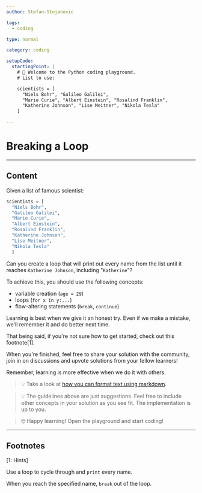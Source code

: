 ```yaml
---
author: Stefan-Stojanovic

tags:
  - coding

type: normal

category: coding

setupCode:
  startingPoint: |
    # 👋 Welcome to the Python coding playground. 
    # List to use:

    scientists = [
      "Niels Bohr", "Galileo Galilei", 
      "Marie Curie", "Albert Einstein", "Rosalind Franklin", 
      "Katherine Johnson", "Lise Meitner", "Nikola Tesla"
    ]  

---
```


# Breaking a Loop

---

## Content

Given a list of famous scientist:

```python
scientists = [
  "Niels Bohr",
  "Galileo Galilei", 
  "Marie Curie", 
  "Albert Einstein", 
  "Rosalind Franklin", 
  "Katherine Johnson", 
  "Lise Meitner", 
  "Nikola Tesla"
  ]
```

Can you create a loop that will print out every name from the list until it reaches `Katherine Johnson`, including "`Katherine`"?

To achieve this, you should use the following concepts:
- variable creation (`age = 29`)
- loops (`for x in y:...`)
- flow-altering statements (`break`, `continue`)

Learning is best when we give it an honest try. Even if we make a mistake, we'll remember it and do better next time.

That being said, if you're not sure how to get started, check out this footnote[1]. 

When you're finished, feel free to share your solution with the community, join in on discussions and upvote solutions from your fellow learners!

Remember, learning is more effective when we do it with others.

> 💡 Take a look at [how you can format text using markdown](https://www.enki.com/glossary/general/markdown-formatting).

> 💡 The guidelines above are just suggestions. Feel free to include other concepts in your solution as you see fit. The implementation is up to you.

> 🤓 Happy learning! Open the playground and start coding!

---

## Footnotes

[1: Hints]

Use a loop to cycle through and `print` every name. 

When you reach the specified name, `break` out of the loop.
